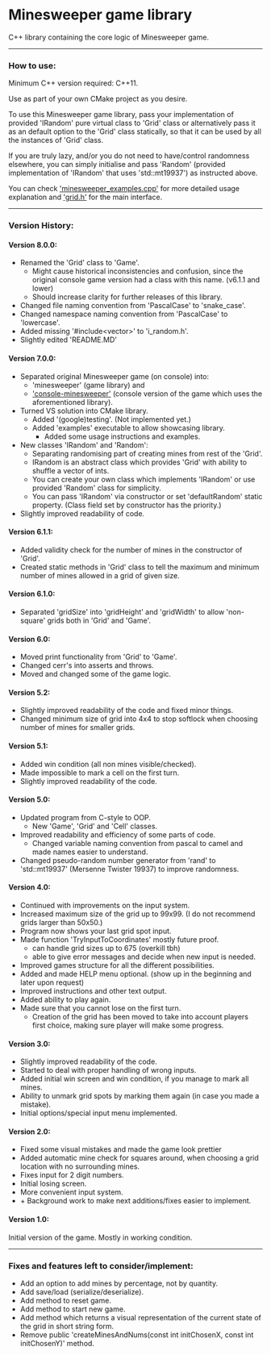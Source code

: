# Minesweeper game library

C++ library containing the core logic of Minesweeper game.

---

### How to use:

Minimum C++ version required: C++11.

Use as part of your own CMake project as you desire.

To use this Minesweeper game library, pass your implementation of provided 'IRandom' pure virtual class to 'Grid' class or alternatively pass it as an default option to the 'Grid' class statically, so that it can be used by all the instances of 'Grid' class.

If you are truly lazy, and/or you do not need to have/control randomness elsewhere, you can simply initialise and pass 'Random' (provided implementation of 'IRandom' that uses 'std::mt19937') as instructed above.

You can check ['minesweeper_examples.cpp'](https://github.com/TimiMakkonen/minesweeper/examples/minesweeper_examples.cpp) for more detailed usage explanation and ['grid.h'](https://github.com/TimiMakkonen/minesweeper/include/minesweeper/grid.h) for the main interface.

---

### Version History:

#### Version 8.0.0:

* Renamed the 'Grid' class to 'Game'.
	* Might cause historical inconsistencies and confusion, since the original console game version had a class with this name. (v6.1.1 and lower)
	* Should increase clarity for further releases of this library.
* Changed file naming convention from 'PascalCase' to 'snake_case'.
* Changed namespace naming convention from 'PascalCase' to 'lowercase'.
* Added missing '#include\<vector\>' to 'i_random.h'.
* Slightly edited 'README.MD'

#### Version 7.0.0:

* Separated original Minesweeper game (on console) into:
	* 'minesweeper' (game library) and
	* ['console-minesweeper'](https://github.com/TimiMakkonen/console-minesweeper) (console version of the game which uses the aforementioned library).
* Turned VS solution into CMake library.
	* Added '(google)testing'. (Not implemented yet.)
	* Added 'examples' executable to allow showcasing library.
		* Added some usage instructions and examples.
* New classes 'IRandom' and 'Random':
	* Separating randomising part of creating mines from rest of the 'Grid'.
	* IRandom is an abstract class which provides 'Grid' with ability to shuffle a vector of ints.
	* You can create your own class which implements 'IRandom' or use provided 'Random' class for simplicity.
	* You can pass 'IRandom' via constructor or set 'defaultRandom' static property. 
					(Class field set by constructor has the priority.)
* Slightly improved readability of code.

#### Version 6.1.1:

* Added validity check for the number of mines in the constructor of 'Grid'.
* Created static methods in 'Grid' class to tell the maximum and minimum number of mines allowed in a grid of given size.

#### Version 6.1.0:

* Separated 'gridSize' into 'gridHeight' and 'gridWidth' to allow 'non-square' grids both in 'Grid' and 'Game'.

#### Version 6.0:

* Moved print functionality from 'Grid' to 'Game'.
* Changed cerr's into asserts and throws.
* Moved and changed some of the game logic.

#### Version 5.2:

* Slightly improved readability of the code and fixed minor things.
* Changed minimum size of grid into 4x4 to stop softlock when choosing number of mines for smaller grids.

#### Version 5.1:

* Added win condition (all non mines visible/checked).
* Made impossible to mark a cell on the first turn.
* Slightly improved readability of the code.

#### Version 5.0:

* Updated program from C-style to OOP.
	* New 'Game', 'Grid' and 'Cell' classes.
* Improved readability and efficiency of some parts of code.
	* Changed variable naming convention from pascal to camel and made names easier to understand.
* Changed pseudo-random number generator from 'rand' to 'std::mt19937' (Mersenne Twister 19937) to improve randomness.

#### Version 4.0:

* Continued with improvements on the input system.
* Increased maximum size of the grid up to 99x99. (I do not recommend grids larger than 50x50.)
* Program now shows your last grid spot input.
* Made function 'TryInputToCoordinates' mostly future proof.
	* can handle grid sizes up to 675 (overkill tbh)
	* able to give error messages and decide when new input is needed.
* Improved games structure for all the different possibilities.
* Added and made HELP menu optional. (show up in the beginning and later upon request)
* Improved instructions and other text output.
* Added ability to play again.
* Made sure that you cannot lose on the first turn.
	* Creation of the grid has been moved to take into account players first choice, making sure player will make some progress.

#### Version 3.0:

* Slightly improved readability of the code.
* Started to deal with proper handling of wrong inputs.
* Added initial win screen and win condition, if you manage to mark all mines.
* Ability to unmark grid spots by marking them again (in case you made a mistake).
* Initial options/special input menu implemented.


#### Version 2.0:

* Fixed some visual mistakes and made the game look prettier 
* Added automatic mine check for squares around, when choosing a grid location with no surrounding mines.
* Fixes input for 2 digit numbers.
* Initial losing screen.
* More convenient input system.
* \+ Background work to make next additions/fixes easier to implement.

#### Version 1.0:


Initial version of the game. Mostly in working condition.

---

### Fixes and features left to consider/implement:

* Add an option to add mines by percentage, not by quantity.
* Add save/load (serialize/deserialize).
* Add method to reset game.
* Add method to start new game.
* Add method which returns a visual representation of the current state of the grid in short string form.
* Remove public 'createMinesAndNums(const int initChosenX, const int initChosenY)' method.